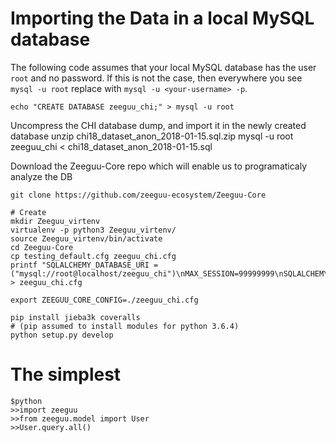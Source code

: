 


# Importing the Data in a local MySQL database

The following code assumes that your local MySQL database 
has the user `root` and no password. If this is not the 
case, then everywhere you see `mysql -u root` replace with `mysql -u <your-username> -p`.


    echo "CREATE DATABASE zeeguu_chi;" > mysql -u root

Uncompress the CHI database dump, and import it in the newly created database 
    unzip chi18_dataset_anon_2018-01-15.sql.zip
    mysql -u root zeeguu_chi < chi18_dataset_anon_2018-01-15.sql
    
Download the Zeeguu-Core repo which will enable us to programaticaly analyze the DB
    
    git clone https://github.com/zeeguu-ecosystem/Zeeguu-Core

    # Create 
    mkdir Zeeguu_virtenv
    virtualenv -p python3 Zeeguu_virtenv/
    source Zeeguu_virtenv/bin/activate
    cd Zeeguu-Core
    cp testing_default.cfg zeeguu_chi.cfg
    printf "SQLALCHEMY_DATABASE_URI = ("mysql://root@localhost/zeeguu_chi")\nMAX_SESSION=99999999\nSQLALCHEMY_TRACK_MODIFICATIONS=False" > zeeguu_chi.cfg 

    export ZEEGUU_CORE_CONFIG=./zeeguu_chi.cfg

    pip install jieba3k coveralls
    # (pip assumed to install modules for python 3.6.4)
    python setup.py develop


# The simplest 
    $python
    >>import zeeguu
    >>from zeeguu.model import User
    >>User.query.all()

